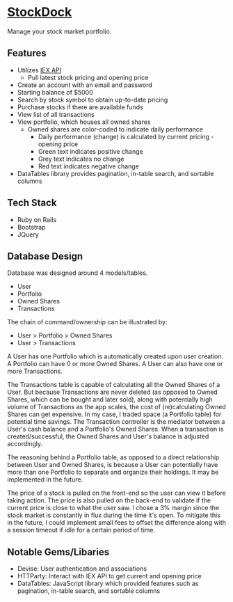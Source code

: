 # [StockDock](https://stockdock.herokuapp.com/)

Manage your stock market portfolio. 

## Features

- Utilizes [IEX API](https://iextrading.com/developer/)
  - Pull latest stock pricing and opening price
- Create an account with an email and password
- Starting balance of $5000
- Search by stock symbol to obtain up-to-date pricing
- Purchase stocks if there are available funds
- View list of all transactions
- View portfolio, which houses all owned shares
  - Owned shares are color-coded to indicate daily performance
    - Daily performance (change) is calculated by current pricing - opening price
    - Green text indicates positive change
    - Grey text indicates no change
    - Red text indicates negative change
- DataTables library provides pagination, in-table search, and sortable columns

## Tech Stack

- Ruby on Rails
- Bootstrap
- JQuery

## Database Design

Database was designed around 4 models/tables.

- User
- Portfolio
- Owned Shares
- Transactions

The chain of command/ownership can be illustrated by:

- User > Portfolio > Owned Shares
- User > Transactions

A User has one Portfolio which is automatically created upon user creation. A Portfolio can have 0 or more Owned Shares. A User can also have one or more Transactions.

The Transactions table is capable of calculating all the Owned Shares of a User. But because Transactions are never deleted (as opposed to Owned Shares, which can be bought and later sold), along with potentially high volume of Transactions as the app scales, the cost of (re)calculating Owned Shares can get expensive. In my case, I traded space (a Portfolio table) for potential time savings. The Transaction controller is the mediator between a User's cash balance and a Portfolio's Owned Shares. When a transaction is created/successful, the Owned Shares and User's balance is adjusted accordingly.

The reasoning behind a Portfolio table, as opposed to a direct relationship between User and Owned Shares, is because a User can potentially have more than one Portfolio to separate and organize their holdings. It may be implemented in the future.

The price of a stock is pulled on the front-end so the user can view it before taking action. The price is also pulled on the back-end to validate if the current price is close to what the user saw. I chose a 3% margin since the stock market is constantly in flux during the time it's open. To mitigate this in the future, I could implement small fees to offset the difference along with a session timeout if idle for a certain period of time. 

## Notable Gems/Libaries

- Devise: User authentication and associations
- HTTParty: Interact with IEX API to get current and opening price
- DataTables: JavaScript library which provided features such as pagination, in-table search, and sortable columns
